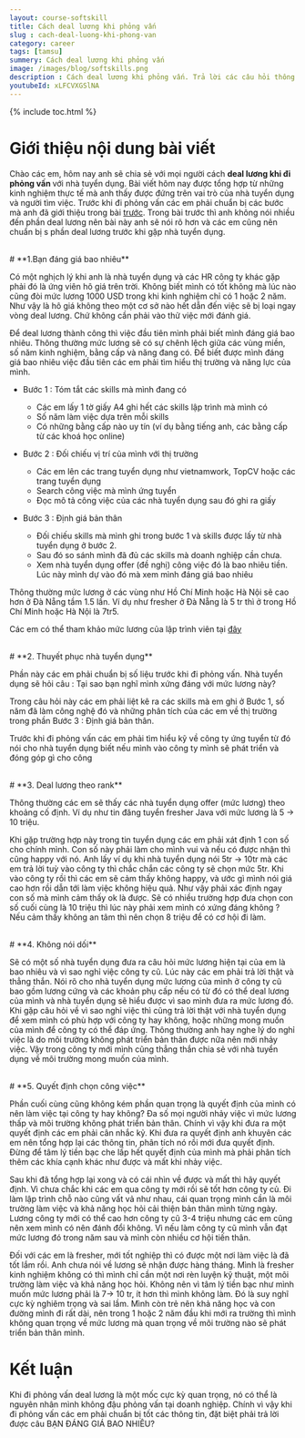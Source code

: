 ```yaml
---
layout: course-softskill
title: Cách deal lương khi phỏng vấn
slug : cach-deal-luong-khi-phong-van
category: career
tags: [tamsu]
summery: Cách deal lương khi phỏng vấn   
image: /images/blog/softskills.png
description : Cách deal lương khi phỏng vấn. Trả lời các câu hỏi thông minh khi deal lương với nhà tuyển dụng. Chuẩn bị những thông tin cần thiết trước khi đi phỏng vấn.
youtubeId: xLFCVXGSlNA
---
```


{% include toc.html %}

# **Giới thiệu nội dung bài viết**

Chào các em, hôm nay anh sẽ chia sẻ với mọi người cách <b>deal lương khi đi phỏng vấn </b> với nhà tuyển dụng. Bài viết hôm nay được tổng hợp từ những kinh nghiệm thực tế mà anh thấy được đứng trên vai trò của nhà tuyển dụng và người tìm việc. Trước khi đi phỏng vấn các em phải chuẩn bị các bước mà anh đã giới thiệu trong bài [trước](https://levunguyen.com/career/2020/07/24/ky-nang-phong-van-tim-viec/). Trong bài trước thì anh không nói nhiều đến phần deal lương nên bài này anh sẽ nói rõ hơn và các em cũng nên chuẩn bị s phần deal lương trước khi gặp nhà tuyển dụng.

<br>
# **1.Bạn đáng giá bao nhiêu**

Có một nghịch lý khi anh là nhà tuyển dụng và các HR công ty khác gặp phải đó là ứng viên hô giá trên trời. Không biết mình có tốt không mà lúc nào cũng đòi mức lương 1000 USD trong khi kinh nghiệm chỉ có 1 hoặc 2 năm. Như vậy là hô giá không theo một cơ sở nào hết dẫn đến việc sẽ bị loại ngay vòng deal lương. Chứ không cần phải vào thử việc mới đánh giá.

Để deal lương thành công thì việc đầu tiên mình phải biết mình đáng giá bao nhiêu. Thông thường mức lương sẽ có sự chênh lệch giữa các vùng miền, số năm kinh nghiệm, bằng cấp và  năng đang có. Để biết được mình đáng giá bao nhiêu việc đầu tiên các em phải tìm hiểu thị trường và năng lực của mình.

- Bước 1 : Tóm tắt các skills mà mình đang có
	+ Các em lấy 1 tờ giấy A4 ghi hết các skills lập trình mà mình có
	+ Số năm làm việc dựa trên mỗi skills
	+ Có những bằng cấp nào uy tín (ví dụ bằng tiếng anh, các bằng cấp từ các khoá học online)

- Bước 2 : Đối chiếu vị trí của mình với thị trường
	+ Các em lên các trang tuyển dụng như vietnamwork, TopCV hoặc các trang tuyển dụng
	+ Search công việc mà mình ứng tuyển
	+ Đọc mô tả công việc của các nhà tuyển dụng sau đó ghi ra giấy

- Bước 3 : Định giá bản thân
	+ Đối chiếu skills mà mình ghi trong bước 1 và skills được lấy từ nhà tuyển dụng ở bước 2. 
	+ Sau đó so sánh mình đã đủ các skills mà doanh nghiệp cần chưa.
	+ Xem nhà tuyển dụng offer (đề nghị) công việc đó là bao nhiêu tiền. Lúc này mình dự vào đó mà xem mình đáng giá bao nhiêu

Thông thường mức lương ở các vùng như Hồ Chí Minh hoặc Hà Nội sẽ cao hơn ở Đà Nẵng tầm 1.5 lần. Ví dụ như fresher ở Đà Nẵng là 5 tr thì ở trong Hồ Chí Minh hoặc Hà Nội là 7tr5.

Các em có thể tham khảo mức lương của lập trình viên tại [đây](https://levunguyen.com/career/2020/07/04/xu-huong-nganh-lap-trinh/)

<br>
# **2. Thuyết phục nhà tuyển dụng**

Phần này các em phải chuẩn bị số liệu trước khi đi phỏng vấn. Nhà tuyển dụng sẽ hỏi câu : Tại sao bạn nghĩ mình xứng đáng với mức lương này?

Trong câu hỏi này các em phải liệt kê ra các skills mà em ghi ở Bước 1, số năm đã làm công nghệ đó và những phân tích của các em về thị trường trong phần Bước 3 : Định giá bản thân.

Trước khi đi phỏng vấn các em phải tìm hiểu kỹ về công ty ứng tuyển từ đó nói cho nhà tuyển dụng biết nếu mình vào công ty mình sẽ phát triển và đóng góp gì cho công 

<br>
# **3. Deal lương theo rank**

Thông thường các em sẽ thấy các nhà tuyển dụng offer (mức lương) theo khoảng cố định. Ví dụ như tin đăng tuyển fresher Java với mức lương là 5 -> 10 triệu. 

Khi gặp trường hợp này trong tin tuyển dụng các em phải xát định 1 con số cho chính mình. Con số này phải làm cho mình vui và nếu có được nhận thì cũng happy với nó. Anh lấy ví dụ khi nhà tuyển dụng nói 5tr -> 10tr mà các em trả lời tuỳ vào công ty thì chắc chắn các công ty sẽ chọn mức 5tr. Khi vào công ty rồi thì các em sẽ cảm thấy không happy, và ước gì mình nói giá cao hơn rồi dẫn tới làm việc không hiệu quả. Như vậy phải xác  định ngay con số mà mình cảm thấy ok là được. Sẽ có nhiều trường hợp đưa chọn con số cuối cùng là 10 triệu thì lúc này phải xem mình có xứng đáng không ? Nếu cảm thấy không an tâm thì nên chọn 8 triệu để có cơ hội đi làm. 

<br>
# **4. Không nói dối**

Sẽ có một số nhà tuyển dụng đưa ra câu hỏi mức lương hiện tại của em là bao nhiêu và vì sao nghỉ việc công ty cũ. Lúc này các em phải trả lời thật và thẳng thắn. Nói rõ cho nhà tuyển dụng mức lương của mình ở công ty cũ bao gồm lương cứng và các khoản phụ cấp nếu có từ đó có thể deal lương của mình và nhà tuyển dụng sẽ hiểu được vì sao mình đưa ra mức lương đó. Khi gặp câu hỏi về vì sao nghỉ việc thì cũng trả lời thật với nhà tuyển dụng để xem mình có phù hợp với công ty hay không, hoặc những mong muốn của mình để công ty có thể đáp ứng. Thông thường anh hay nghe lý do nghỉ việc là do môi trường không phát triển bản thân được nữa nên mới nhảy việc. Vậy trong công ty mới mình cũng thẳng thắn chia sẻ với nhà tuyển dụng về môi trường mong muốn của mình.

<br>
# **5. Quyết định chọn công việc**

Phần cuối cùng cũng không kém phần quan trọng là quyết định của mình có nên làm việc tại công ty hay không? Đa số mọi người nhảy việc vì mức lương thấp và môi trường không phát triển bản thân. Chính vì vậy khi đưa ra một quyết định các em phải cân nhắc kỷ. Khi đưa ra quyết định anh khuyên các em nên tổng hợp lại các thông tin, phân tích nó rồi mới đưa quyết định. Đừng để tâm lý tiền bạc che lấp hết quyết định của mình mà phải phân tích thêm các khía cạnh khác như được và mất khi nhảy việc.

Sau khi đã tổng hợp lại xong và có cái nhìn về được và mất thì hãy quyết định. Vì chưa chắc khi các em qua công ty mới rồi sẽ tốt hơn công ty củ. Đi làm lập trình chỗ nào cũng vất vả như nhau, cái quan trọng mình cần là môi trường làm việc và khả năng học hỏi cải thiện bản thân mình từng ngày. Lương công ty mới có thể cao hơn công ty cũ 3-4 triệu nhưng các em cũng nên xem mình có nên đánh đổi không. Vì nếu làm công ty cũ mình vẫn đạt mức lương đó trong năm sau và mình còn nhiều cơ hội tiến thân.

Đối với các em là fresher, mới tốt nghiệp thì có được một nơi làm việc là đã tốt lắm rồi. Anh chưa nói về lương sẽ nhận được hàng tháng. Mình là fresher kinh nghiệm không có thì mình chỉ cần một nơi rèn luyện kỹ thuật, một môi trường làm việc và khả năng học hỏi. Không nên vì tâm lý tiền bạc như mình muốn mức lương phải là 7-> 10 tr, ít hơn thì mình không làm. Đó là suy nghĩ cực kỳ nghiêm trọng và sai lầm. Mình còn trẻ nên khả năng học và con đường mình đi rất dài, nên trong 1 hoặc 2 năm đầu khi mới ra trường thì mình không quan trọng về mức lương mà quan trọng về môi trường nào sẽ phát triển bản thân mình.  

# **Kết luận**

Khi đi phỏng vấn deal lương là một mốc cực kỳ quan trọng, nó có thể là nguyên nhân mình không đậu phỏng vấn tại doanh nghiệp. Chính vì vậy khi đi phỏng vấn các em phải chuẩn bị tốt các thông tin, đặt biệt phải trả lời được câu BẠN ĐÁNG GIÁ BAO NHIÊU?
